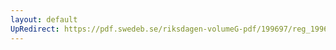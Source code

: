 ```yaml
---
layout: default
UpRedirect: https://pdf.swedeb.se/riksdagen-volumeG-pdf/199697/reg_199697/reg_199697_0131.pdf
---
```

